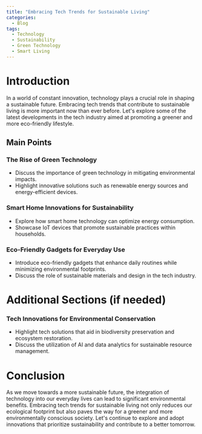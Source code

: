 ```yaml
---
title: "Embracing Tech Trends for Sustainable Living"
categories:
  - Blog
tags:
  - Technology
  - Sustainability
  - Green Technology
  - Smart Living
---
```


# Introduction
In a world of constant innovation, technology plays a crucial role in shaping a sustainable future. Embracing tech trends that contribute to sustainable living is more important now than ever before. Let's explore some of the latest developments in the tech industry aimed at promoting a greener and more eco-friendly lifestyle.

## Main Points
### The Rise of Green Technology
- Discuss the importance of green technology in mitigating environmental impacts.
- Highlight innovative solutions such as renewable energy sources and energy-efficient devices.

### Smart Home Innovations for Sustainability
- Explore how smart home technology can optimize energy consumption.
- Showcase IoT devices that promote sustainable practices within households.

### Eco-Friendly Gadgets for Everyday Use
- Introduce eco-friendly gadgets that enhance daily routines while minimizing environmental footprints.
- Discuss the role of sustainable materials and design in the tech industry.

# Additional Sections (if needed)
### Tech Innovations for Environmental Conservation
- Highlight tech solutions that aid in biodiversity preservation and ecosystem restoration.
- Discuss the utilization of AI and data analytics for sustainable resource management.

# Conclusion
As we move towards a more sustainable future, the integration of technology into our everyday lives can lead to significant environmental benefits. Embracing tech trends for sustainable living not only reduces our ecological footprint but also paves the way for a greener and more environmentally conscious society. Let's continue to explore and adopt innovations that prioritize sustainability and contribute to a better tomorrow.